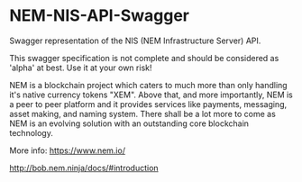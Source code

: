# NEM-NIS-API-Swagger

Swagger representation of the NIS (NEM Infrastructure Server) API.

This swagger specification is not complete and should be considered as 'alpha' at best.  Use it at your own risk!


NEM is a blockchain project which caters to much more than only handling it's native currency tokens "XEM". Above that, and more importantly, NEM is a peer to peer platform and it provides services like payments, messaging, asset making, and naming system. There shall be a lot more to come as NEM is an evolving solution with an outstanding core blockchain technology.


More info:
https://www.nem.io/

http://bob.nem.ninja/docs/#introduction




